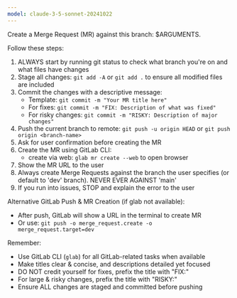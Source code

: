 ```yaml
---
model: claude-3-5-sonnet-20241022
---
```


Create a Merge Request (MR) against this branch: $ARGUMENTS.

Follow these steps:
1. ALWAYS start by running git status to check what branch you're on and what files have changes
2. Stage all changes: `git add -A` or `git add .` to ensure all modified files are included
3. Commit the changes with a descriptive message:
   - Template: `git commit -m "Your MR title here"`
   - For fixes: `git commit -m "FIX: Description of what was fixed"`
   - For risky changes: `git commit -m "RISKY: Description of major changes"`
4. Push the current branch to remote: `git push -u origin HEAD` or `git push origin <branch-name>`
5. Ask for user confirmation before creating the MR
6. Create the MR using GitLab CLI:
   <!-- - Use template: `glab mr create --target-branch dev --title "MR Title" --description "MR Description"` -->
   - create via web: `glab mr create --web` to open browser
7. Show the MR URL to the user
8. Always create Merge Requests against the branch the user specifies (or default to 'dev' branch). NEVER EVER AGAINST 'main'
9. If you run into issues, STOP and explain the error to the user

Alternative GitLab Push & MR Creation (if glab not available):
- After push, GitLab will show a URL in the terminal to create MR
- Or use: `git push -o merge_request.create -o merge_request.target=dev`

Remember:
- Use GitLab CLI (`glab`) for all GitLab-related tasks when available
- Make titles clear & concise, and descriptions detailed yet focused
- DO NOT credit yourself for fixes, prefix the title with "FIX:"
- For large & risky changes, prefix the title with "RISKY:"
- Ensure ALL changes are staged and committed before pushing